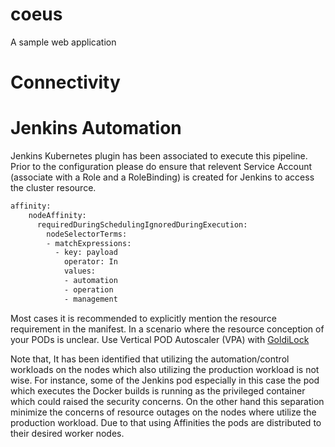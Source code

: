 # coeus

A sample web application

# Connectivity

# Jenkins Automation 
Jenkins Kubernetes plugin has been associated to execute this pipeline. Prior to the configuration please do ensure that relevent Service Account (associate with a Role and a RoleBinding)  is created for Jenkins to access the cluster resource.

```sh
affinity:
    nodeAffinity:
      requiredDuringSchedulingIgnoredDuringExecution:
        nodeSelectorTerms:
        - matchExpressions:
          - key: payload
            operator: In
            values:
            - automation
            - operation 
            - management
```

Most cases it is recommended to explicitly mention the resource requirement in the manifest. In a scenario where the resource conception of your PODs is unclear. Use Vertical POD Autoscaler (VPA) with [GoldiLock][]

Note that, It has been identified that utilizing the automation/control workloads on the nodes which also utilizing the production workload is not wise. For instance, some of the Jenkins pod especially in this case the pod which executes the Docker builds is running as the privileged container which could raised the security concerns. On the other hand this separation minimize the concerns of resource outages on the nodes where utilize the production workload. Due to that using Affinities the pods are distributed to their desired worker nodes.

[GoldiLock]: https://github.com/FairwindsOps/goldilocks